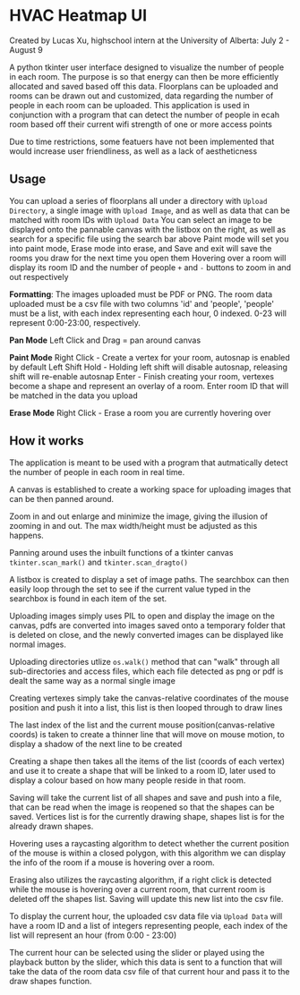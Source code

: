 # HVAC Heatmap UI

Created by Lucas Xu, highschool intern at the University of Alberta: July 2 - August 9

A python tkinter user interface designed to visualize the number of people in each room. The purpose is so that energy can then be more efficiently allocated and saved based off this data. Floorplans can be uploaded and rooms can be drawn out and customized, data regarding the number of people in each room can be uploaded. This application is used in conjunction with a program that can detect the number of people in ecah room based off their current wifi strength of one or more access points

Due to time restrictions, some featuers have not been implemented that would increase user friendliness, as well as a lack of aestheticness

## Usage

You can upload a series of floorplans all under a directory with `Upload Directory`, a single image with `Upload Image`, and as well as data that can be matched with room IDs with `Upload Data`
You can select an image to be displayed onto the pannable canvas with the listbox on the right, as well as search for a specific file using the search bar above
Paint mode will set you into paint mode, Erase mode into erase, and Save and exit will save the rooms you draw for the next time you open them
Hovering over a room will display its room ID and the number of people
`+` and `-` buttons to zoom in and out respectively

**__Formatting__**: The images uploaded must be PDF or PNG. The room data uploaded must be a csv file with two columns 'id' and 'people', 'people' must be a list, with each index representing each hour, 0 indexed. 0-23 will represent 0:00-23:00, respectively.

**Pan Mode**
Left Click and Drag = pan around canvas

**Paint Mode**
Right Click - Create a vertex for your room, autosnap is enabled by default
Left Shift Hold - Holding left shift will disable autosnap, releasing shift will re-enable autosnap
Enter - Finish creating your room, vertexes become a shape and represent an overlay of a room. Enter room ID that will be matched in the data you upload

**Erase Mode**
Right Click - Erase a room you are currently hovering over

## How it works

The application is meant to be used with a program that autmatically detect the number of people in each room in real time.

A canvas is established to create a working space for uploading images that can be then panned around.

Zoom in and out enlarge and minimize the image, giving the illusion of zooming in and out. The max width/height must be adjusted as this happens.

Panning around uses the inbuilt functions of a tkinter canvas `tkinter.scan_mark()` and `tkinter.scan_dragto()`

A listbox is created to display a set of image paths. The searchbox can then easily loop through the set to see if the current value typed in the searchbox is found in each item of the set.

Uploading images simply uses PIL to open and display the image on the canvas, pdfs are converted into images saved onto a temporary folder that is deleted on close, and the newly converted images can be displayed like normal images.

Uploading directories utlize `os.walk()` method that can "walk" through all sub-directories and access files, which each file detected as png or pdf is dealt the same way as a normal single image

Creating vertexes simply take the canvas-relative coordinates of the mouse position and push it into a list, this list is then looped through to draw lines

The last index of the list and the current mouse position(canvas-relative coords) is taken to create a thinner line that will move on mouse motion, to display a shadow of the next line to be created

Creating a shape then takes all the items of the list (coords of each vertex) and use it to create a shape that will be linked to a room ID, later used to display a colour based on how many people reside in that room.

Saving will take the current list of all shapes and save and push into a file, that can be read when the image is reopened so that the shapes can be saved. Vertices list is for the currently drawing shape, shapes list is for the already drawn shapes.

Hovering uses a raycasting algorithm to detect whether the current position of the mouse is within a closed polygon, with this algorithm we can display the info of the room if a mouse is hovering over a room.

Erasing also utilizes the raycasting algorithm, if a right click is detected while the mouse is hovering over a current room, that current room is deleted off the shapes list. Saving will update this new list into the csv file.

To display the current hour, the uploaded csv data file via `Upload Data` will have a room ID and a list of integers representing people, each index of the list will represent an hour (from 0:00 - 23:00)


The current hour can be selected using the slider or played using the playback button by the slider, which this data is sent to a function that will take the data of the room data csv file of that current hour and pass it to the draw shapes function.
